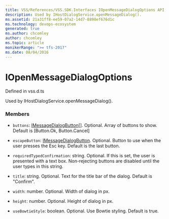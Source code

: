 ```yaml
---
title: VSS/References/VSS.SDK.Interfaces IOpenMessageDialogOptions API | Extensions for Azure DevOps Services
description: Used by IHostDialogService.openMessageDialog().
ms.assetid: 21a31ff8-ee59-07a2-14d7-8898ef676d1c
ms.technology: devops-ecosystem
generated: true
ms.author: chcomley
author: chcomley
ms.topic: article
monikerRange: ">= tfs-2017"
ms.date: 08/04/2016
---
```


# IOpenMessageDialogOptions

Defined in vss.d.ts

Used by IHostDialogService.openMessageDialog().

### Members

- `buttons`: [IMessageDialogButton](../../../VSS/References/VSS_SDK_Interfaces/IMessageDialogButton.md)[]. Optional. Array of buttons to show. Default is [Button.Ok, Button.Cancel]

- `escapeButton`: [IMessageDialogButton](../../../VSS/References/VSS_SDK_Interfaces/IMessageDialogButton.md). Optional. Button to use when the user presses the Esc key. Default is the last button.

- `requiredTypedConfirmation`: string. Optional. If this is set, the user is presented with a text box. Non-rejecting buttons are disabled until the user types in this string.

- `title`: string. Optional. Text for the title bar of the dialog. Default is &quot;Confirm&quot;.

- `width`: number. Optional. Width of dialog in px.

- `height`: number. Optional. Height of dialog in px.

- `useBowtieStyle`: boolean. Optional. Use Bowtie styling. Default is true.
